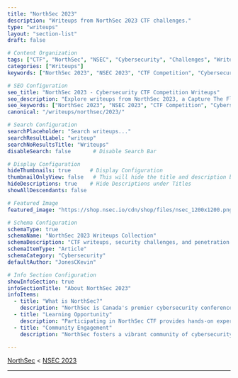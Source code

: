 ```yaml
---
title: "NorthSec 2023"
description: "Writeups from NorthSec 2023 CTF challenges."
type: "writeups"
layout: "section-list"
draft: false

# Content Organization
tags: ["CTF", "NorthSec", "NSEC", "Cybersecurity", "Challenges", "Writeups", "Capture The Flag", "Hacking", "Security", "Education"]
categories: ["Writeups"]
keywords: ["NorthSec 2023", "NSEC 2023", "CTF Competition", "Cybersecurity Challenges", "Capture The Flag", "Hacking Writeups", "Security Education", "Cybersecurity Learning", "CTF Events", "Online CTF"]

# SEO Configuration
seo_title: "NorthSec 2023 - Cybersecurity CTF Competition Writeups"
seo_description: "Explore writeups from NorthSec 2023, a Capture The Flag (CTF) competition that challenges participants with hands-on cybersecurity tasks."
seo_keywords: ["NorthSec 2023", "NSEC 2023", "CTF Competition", "Cybersecurity Challenges", "Capture The Flag", "Hacking Writeups", "Security Education", "Cybersecurity Learning", "CTF Events", "Online CTF"]
canonical: "/writeups/northsec/2023/"

# Search Configuration
searchPlaceholder: "Search writeups..."
searchResultLabel: "writeup"
searchNoResultsTitle: "Writeups"
disableSearch: false       # Disable Search Bar

# Display Configuration
hideThumbnails: true      # Display Configuration
thumbnailOnlyView: false   # This will hide the title and description but it's still on the page
hideDescriptions: true    # Hide Descriptions under Titles
showAllDescendants: false

# Featured Image
featured_image: "https://shop.nsec.io/cdn/shop/files/nsec_1200x1200.png"

# Schema Configuration
schemaType: true
schemaName: "NorthSec 2023 Writeups Collection"
schemaDescription: "CTF writeups, security challenges, and penetration testing tutorials from NorthSec 2023"
schemaItemType: "Article"
schemaCategory: "Cybersecurity"
defaultAuthor: "JonesCKevin"

# Info Section Configuration
showInfoSection: true
infoSectionTitle: "About NorthSec 2023"
infoItems:
  - title: "What is NorthSec?"
    description: "NorthSec is Canada's premier cybersecurity conference and Capture The Flag (CTF) competition, attracting security enthusiasts and professionals from around the world."
  - title: "Learning Opportunity"
    description: "Participating in NorthSec CTF provides hands-on experience and learning opportunities for individuals looking to enhance their cybersecurity skills."
  - title: "Community Engagement"
    description: "NorthSec fosters a vibrant community of cybersecurity professionals, students, and enthusiasts who share knowledge and collaborate on security challenges."

---
```


[NorthSec](..) < [NSEC 2023](.)

---
